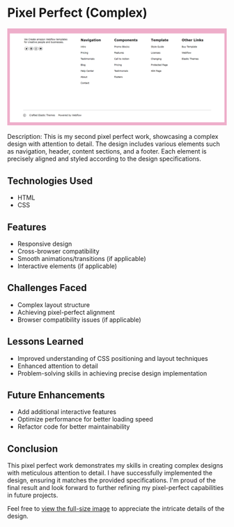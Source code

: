# Pixel Perfect (Complex) 

![Pixel Perfect complx 2](https://github.com/prynskaf/pixel-perfect-complex/blob/main/images/pixel-perfect-complex.png?raw=true)

Description: This is my second pixel perfect work, showcasing a complex design with attention to detail. The design includes various elements such as navigation, header, content sections, and a footer. Each element is precisely aligned and styled according to the design specifications.

## Technologies Used
- HTML
- CSS

## Features
- Responsive design
- Cross-browser compatibility
- Smooth animations/transitions (if applicable)
- Interactive elements (if applicable)

## Challenges Faced
- Complex layout structure
- Achieving pixel-perfect alignment
- Browser compatibility issues (if applicable)

## Lessons Learned
- Improved understanding of CSS positioning and layout techniques
- Enhanced attention to detail
- Problem-solving skills in achieving precise design implementation

## Future Enhancements
- Add additional interactive features
- Optimize performance for better loading speed
- Refactor code for better maintainability

## Conclusion
This pixel perfect work demonstrates my skills in creating complex designs with meticulous attention to detail. I have successfully implemented the design, ensuring it matches the provided specifications. I'm proud of the final result and look forward to further refining my pixel-perfect capabilities in future projects.

Feel free to [view the full-size image](https://github.com/prynskaf/pixel-perfect-complex/blob/main/images/pixel-perfect-complex.png?raw=true) to appreciate the intricate details of the design.

